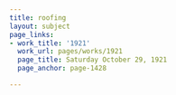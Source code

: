 ```yaml
---
title: roofing
layout: subject
page_links:
- work_title: '1921'
  work_url: pages/works/1921
  page_title: Saturday October 29, 1921
  page_anchor: page-1428

---
```

